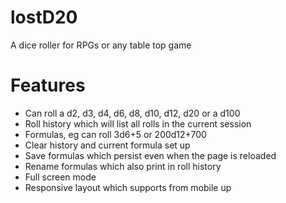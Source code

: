 lostD20
=======

A dice roller for RPGs or any table top game

Features
========

- Can roll a d2, d3, d4, d6, d8, d10, d12, d20 or a d100
- Roll history which will list all rolls in the current session
- Formulas, eg can roll 3d6+5 or 200d12+700
- Clear history and current formula set up
- Save formulas which persist even when the page is reloaded
- Rename formulas which also print in roll history
- Full screen mode
- Responsive layout which supports from mobile up

